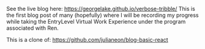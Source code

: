See the live blog here: https://georgelake.github.io/verbose-tribble/
This is the first blog post of many (hopefully) where I will be recording my progress while taking the EntryLevel Virtual Work Experience under the program associated with Ren.







This is a clone of: https://github.com/julianeon/blog-basic-react
